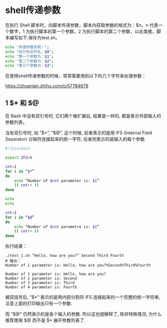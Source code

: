 # shell传递参数

在执行 Shell 脚本时，向脚本传递参数，脚本内获取参数的格式为：$n。n 代表一个数字，1 为执行脚本的第一个参数，2 为执行脚本的第二个参数，以此类推，脚本编写如下,保存为test.sh。

```bash
echo "传递参数实例！";
echo "执行的文件名：$0";
echo "第一个参数为：$1";
echo "第二个参数为：$2";
echo "第三个参数为：$3";
```

在使用shell传递参数的时候，常常需要用到以下的几个字符来处理参数：

https://zhuanlan.zhihu.com/p/57784678

## 1 \$* 和 \$@

在 Bash 中没有双引号时, 它们两个被扩展后, 结果是一样的, 都是表示外部输入的参数列表。

当有双引号时, 如 “\$*”, “\$@”, 这个时候, 前者表示的是用 IFS (Internal Field Separator) 分隔符连接起来的统一字符, 后者则表示的是输入的每个参数.

```bash
#!/bin/bash

export IFS=%

cnt=1
for i in “$*”
do
    echo “Number of $cnt parameter is: $i”
    (( cnt++ ))
done

echo
echo 

cnt=1
for i in “$@”
do 
    echo “Number of $cnt parametre is: $i”
    (( cnt++ ))
done
```

执行结果：
```shell
./test_1.sh “Hello, how are you?” Second Third Fourth
# 输出：
Number of 1 parameter is: Hello, how are you?%Second%Third%Fourth

Number of 1 parameter is: Hello, how are you?
Number of 2 parameter is: Second
Number of 3 parameter is: Third
Number of 4 parameter is: Fourth
```

被双括号后, “\$*” 表示的是用内部分割符 IFS 连接起来的一个完整的统一字符串, 注意上面的打印输出只有一个参数.

而 ”\$@” 仍然表示的是各个输入的参数. 所以这也就解释了, 除非特殊情况, 为什么推荐使用 \$@ 而不是 \$* 展开参数列表了.
